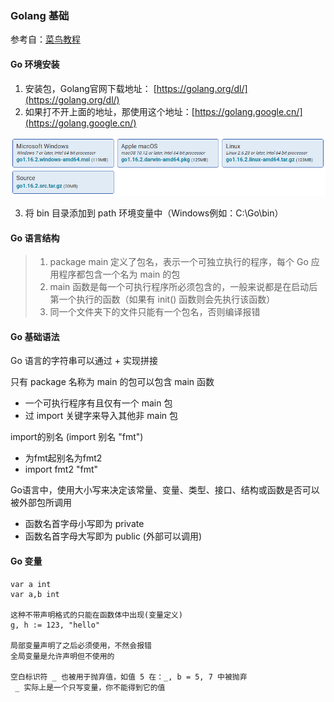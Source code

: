 ### Golang 基础

参考自：[菜鸟教程](https://www.runoob.com/go/go-tutorial.html)

#### Go 环境安装

1. 安装包，Golang官网下载地址： [https://golang.org/dl/](https://golang.org/dl/)
2. 如果打不开上面的地址，那使用这个地址：[https://golang.google.cn/](https://golang.google.cn/)

![](./images/Golang安装包.png)

3. 将 bin 目录添加到 path 环境变量中（Windows例如：C:\Go\bin）

#### Go 语言结构

> 1. package main 定义了包名，表示一个可独立执行的程序，每个 Go 应用程序都包含一个名为 main 的包
> 2. main 函数是每一个可执行程序所必须包含的，一般来说都是在启动后第一个执行的函数（如果有 init() 函数则会先执行该函数）
> 3. 同一个文件夹下的文件只能有一个包名，否则编译报错

#### Go 基础语法

Go 语言的字符串可以通过 + 实现拼接

只有 package 名称为 main 的包可以包含 main 函数
- 一个可执行程序有且仅有一个 main 包
- 过 import 关键字来导入其他非 main 包

import的别名 (import 别名 "fmt")
- 为fmt起别名为fmt2
- import fmt2 "fmt"

Go语言中，使用大小写来决定该常量、变量、类型、接口、结构或函数是否可以被外部包所调用
- 函数名首字母小写即为 private
- 函数名首字母大写即为 public (外部可以调用)

#### Go 变量

```
var a int
var a,b int

这种不带声明格式的只能在函数体中出现(变量定义)
g, h := 123, "hello"

局部变量声明了之后必须使用，不然会报错
全局变量是允许声明但不使用的

空白标识符 _ 也被用于抛弃值，如值 5 在：_, b = 5, 7 中被抛弃
 _ 实际上是一个只写变量，你不能得到它的值

```